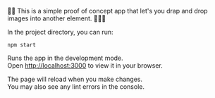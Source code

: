 🚀🚀 This is a simple proof of concept app that let's you drap and drop images into another element. 🚀🚀🚀

In the project directory, you can run:

```javascipt
npm start
```

Runs the app in the development mode.\
Open [http://localhost:3000](http://localhost:3000) to view it in your browser.

The page will reload when you make changes.\
You may also see any lint errors in the console.
